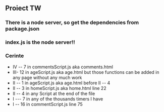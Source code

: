 ## Proiect TW  

### There is a node server, so get the dependencies from package.json
### index.js is the node server!!

### Cerinte
* IV -- 7 in commentsScript.js aka comments.html
* III- 12 in ageScript.js aka age.html but those functions can be added in any page without any much work
* II -- 1 in ageScript.js aka age.html before II -- 4
* II -- 3 in homeScript.js aka home.html line 22
* II -- 4 in any Script at the end of the file
* I --- 7 in any of the thousands timers I have
* I -- 16 in commentScript.js line 75
